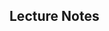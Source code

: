 ## Lecture Notes

<object data="GE2023Lecture8.pdf" type="application/pdf" width="110%" height="1500">
    <embed src="GE2023Lecture8.pdf" type="application/pdf" />
</object>